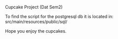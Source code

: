 Cupcake Project (Dat Sem2)

To find the script for the postgresql db
it is located in:
src/main/resources/public/sql/

Hope you enjoy the cupcakes.
